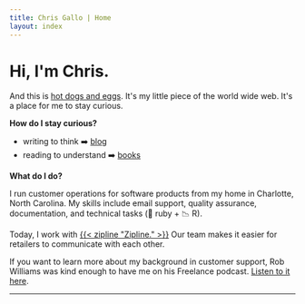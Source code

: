 ```yaml
---
title: Chris Gallo | Home
layout: index
---
```


# Hi, I'm Chris.

And this is [hot dogs and eggs](/manifesto). It's my little piece of the
world wide web. It's a place for me to stay curious.

**How do I stay curious?**

- writing to think ➡️ [blog](https://blog.hotdogsandeggs.com)
- reading to understand ➡️ [books](https://books.hotdogsandeggs.com)

**What do I do?**

I run customer operations for software products from my home in Charlotte, North Carolina. My skills include email support, quality assurance, documentation, and technical tasks (💎 ruby + 📉 R). 

Today, I work with [{{< zipline "Zipline." >}}](https://www.retailzipline.com/) Our team makes it easier for retailers to communicate with each other. 

If you want to learn more about my background in customer support, Rob Williams was kind enough to have me on his Freelance podcast. [Listen to it here](https://twitter.com/YoFolyo/status/1196127933384908800?s=20). 

* * * 
